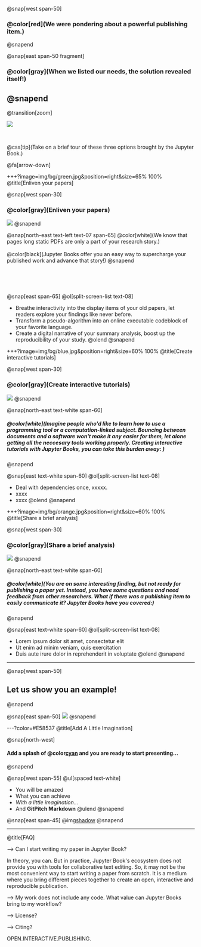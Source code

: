 @snap[west span-50]
### @color[red](We were pondering about a powerful publishing item.)
@snapend

@snap[east span-50 fragment]
### @color[gray](When we listed our needs, the solution revealed itself!)  
@snapend
---
@transition[zoom]


![](assets/img/cover.png)


<br>

@css[tip](Take on a brief tour of these three options brought by the Jupyter Book.)

@fa[arrow-down]


+++?image=img/bg/green.jpg&position=right&size=65% 100% 
@title[Enliven your papers]

@snap[west span-30]
### @color[gray](Enliven your papers)  
![](assets/img/leafgreen.png)
@snapend


@snap[north-east text-left text-07 span-65]
@color[white](We know that pages long static PDFs are only a part of your research story.)
<br>
<br>
@color[black](Jupyter Books offer you an easy way to supercharge your published work and advance that story!)
@snapend

<br>
<br>
<br>

@snap[east span-65]
@ol[split-screen-list text-08]
- Breathe interactivity into the display items of your old papers, let readers explore your findings like never before. 
- Transform a pseudo-algorithm into an online executable codeblock of your favorite language.   
- Create a digital narrative of your summary analysis, boost up the reproducibility of your study.
@olend
@snapend 

+++?image=img/bg/blue.jpg&position=right&size=60% 100% 
@title[Create interactive tutorials]

@snap[west span-30]
### @color[gray](Create interactive tutorials)  
![](assets/img/hatblue.png)
@snapend

@snap[north-east text-white span-60]
##### @color[white](Imagine people who'd like to learn how to use a programming tool or a computation-linked subject. Bouncing between documents and a software won't make it any easier for them, let alone getting all the neccesary tools working properly. Creating interactive tutorials with Jupyter Books, you can take this burden away: )  
@snapend

@snap[east text-white span-60]
@ol[split-screen-list text-08]
- Deal with dependencies once, xxxxx. 
- xxxx
- xxxx
@olend
@snapend

+++?image=img/bg/orange.jpg&position=right&size=60% 100% 
@title[Share a brief analysis]

@snap[west span-30]
### @color[gray](Share a brief analysis)  
![](assets/img/shareorange.png)
@snapend


@snap[north-east text-white span-60]
##### @color[white](You are on some interesting finding, but not ready for publishing a paper yet. Instead, you have some questions and need feedback from other researchers. What if there was a publishing item to easily communicate it? Jupyter Books have you covered:)  
@snapend

@snap[east text-white span-60]
@ol[split-screen-list text-08]
- Lorem ipsum dolor sit amet, consectetur elit
- Ut enim ad minim veniam, quis exercitation
- Duis aute irure dolor in reprehenderit in voluptate
@olend
@snapend


---

@snap[west span-50]
## Let us show you an example! 
@snapend

@snap[east span-50]
![](assets/img/jbook.png)
@snapend

---?color=#E58537
@title[Add A Little Imagination]

@snap[north-west]
#### Add a splash of @color[cyan](**color**) and you are ready to start presenting...
@snapend

@snap[west span-55]
@ul[spaced text-white]
- You will be amazed
- What you can achieve
- *With a little imagination...*
- And **GitPitch Markdown**
@ulend
@snapend

@snap[east span-45]
@img[shadow](assets/img/conference.png)
@snapend

---
@title[FAQ]

--> Can I start writing my paper in Jupyter Book? 

In theory, you can. But in practice, Jupyter Book's ecosystem does not provide you with tools for collaborative text editing. So, it may not be the most convenient way to start writing a paper from scratch. It is a medium where you bring different pieces together to create an open, interactive and reproducible publication. 

--> My work does not include any code. What value can Jupyter Books bring to my workflow? 

--> License? 

--> Citing? 

OPEN.INTERACTIVE.PUBLISHING. 
